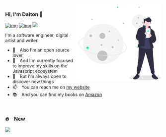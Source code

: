<a href="#">
  <img align="right" src="https://raw.githubusercontent.com/daltonmenezes/daltonmenezes/master/assets/method-draw-image.svg" alt="a man holding his cellphone with planets in the background of the image" width=55% height=55% />
</a>

### Hi, I'm Dalton 👋
[![img](https://img.shields.io/badge/support%20me%20on-patreon-00BFA6?style=flat-square&logo=patreon)](https://www.patreon.com/daltonmenezes)
[![img](https://img.shields.io/badge/join-electron%20brazil-00BFA6?style=flat-square&logo=discord)](https://discord.gg/qCtM47K)
![](https://komarev.com/ghpvc/?username=daltonmenezes&color=00BFA6&style=flat-square)

I'm a software engineer, digital artist and writer.

- 💖 Also I'm an open source lover
- 🌱 And I'm currently focused to improve my skills on the Javascript ecosystem
- 🔭 But I'm always open to discover new things
- 📫 You can reach me on [my website](https://daltonmenezes.github.io/#contact)
- 📚 And you can find my books on [Amazon](https://www.amazon.com.br/Dalton-Menezes/e/B07PDP3BP4/ref=dp_byline_cont_pop_ebooks_1)

<br/>

### 🔥 New

[![](https://github-readme-stats.vercel.app/api/pin/?username=daltonmenezes&repo=cra-template-good-start)](https://github.com/daltonmenezes/cra-template-good-start) 
